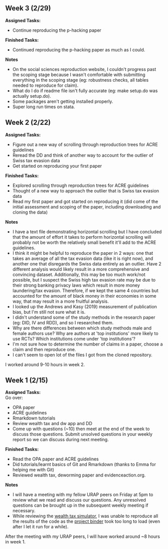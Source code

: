 ## Week 3 (2/29)
**Assigned Tasks:** 
- Continue reproducing the p-hacking paper

**Finished Tasks:**
- Continued reproducing the p-hacking paper as much as I could.

**Notes**
- On the social sciences reproduction website, I couldn't progress past the scoping stage because I wasn't comfortable with submitting everything in the scoping stage (eg: robustness checks, all tables needed to reproduce for claim).
- What do I do if readme file isn't fully accurate (eg: make setup.do was actually setup.do).
- Some packages aren't getting installed properly.
- Super long run times on stata.

## Week 2 (2/22)
**Assigned Tasks:**  
- Figure out a new way of scrolling through reproduction trees for ACRE guidelines
- Reread the DD and think of another way to account for the outlier of Swiss tax evasion data
- Get started on reproducing your first paper

**Finished Tasks:**
- Explored scrolling through reproduction trees for ACRE guidelines
- Thought of a new way to approach the outlier that is Swiss tax evasion data
- Read my first paper and got started on reproducing it (did come of the initial assessment and scoping of the paper, including downloading and cloning the data)

**Notes**
- I have a text file demonstrating horizontal scrolling but I have concluded that the amount of effort it takes to perform horizontal scrolling will probably not be worth the relatively small benefit it'll add to the ACRE guidelines.
- I think it might be helpful to reproduce the paper in 2 ways: one that takes an average of all the tax evasion data (like it is right now), and another one that disregards the Swiss data entirely as an outlier. Have 2 different analysis would likely result in a more comprehensive and convincing dataset. Additionally, this may be too much work/not possible, but I suspect the Swiss high tax evasion rate may be due to their strong banking privacy laws which result in more money laundering/tax evasion. Therefore, if we kept the same 4 countries but accounted for the amount of black money in their economies in some way, that may result in a more fruitful analysis.
- I looked up the Andrews and Kasy (2019) measurement of publication bias, but I'm still not sure what it is.
- I didn't understand some of the study methods in the research paper (eg: DID, IV and RDD), and so I researched them.
- Why are there differences between which study methods male and female authors use? Why are authors at 'top institutions' more likely to use RCTs? Which institutions come under 'top institutions'?
- I'm not sure how to determine the number of claims in a paper, choose a claim and then reproduce one.
- I can't seem to open lot of the files I got from the cloned repository.

I worked around 9-10 hours in week 2.

## Week 1 (2/15)
**Assigned Tasks:**  
Go over:
- OPA paper
- ACRE guidelines
- Rmarkdown tutorials
- Review wealth tax and dw app and DD
- Come up with questions (~10) then meet at the end of the week to discuss those questions. Submit unsolved questions in your weekly report so we can discuss during next meeting.

**Finished Tasks:**
- Read the OPA paper and ACRE guidelines
- Did tutorials/learnt basics of Git and Rmarkdown (thanks to Emma for helping me with Git)
- Reviewed wealth tax, deworming paper and evidenceaction.org.

**Notes**
- I will have a meeting with my fellow URAP peers on Friday at 5pm to review what we read and discuss our questions. Any unresolved questions can be brought up in the subsequent weekly meeting if necessary.
- While reviewing the [wealth tax simulator](http://wealthtaxsimulator.org/analysis/#7_-_visualization), I was unable to reproduce all the results of the code as the [project binder](https://mybinder.org/v2/gh/fhoces/opa-wealthtax/master?urlpath=rstudio) took too long to load (even after I let it run for a while).

After the meeting with my URAP peers, I will have worked around ~8 hours in week 1.
